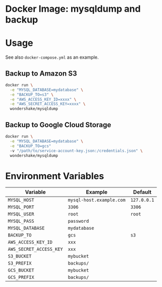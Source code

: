 Docker Image: mysqldump and backup
===================================

# Usage
See also `docker-compose.yml` as an example.

## Backup to Amazon S3

```bash
docker run \
  -e "MYSQL_DATABASE=mydatabase" \
  -e "BACKUP_TO=s3" \
  -e "AWS_ACCESS_KEY_ID=xxxx" \
  -e "AWS_SECRET_ACCESS_KEY=xxxx" \
  wondershake/mysqldump
```

## Backup to Google Cloud Storage

```bash
docker run \
  -e "MYSQL_DATABASE=mydatabase" \
  -e "BACKUP_TO=gcs"
  -v "/path/to/service-account-key.json:/credentials.json" \
  wondershake/mysqldump
```

# Environment Variables
| Variable | Example | Default |
| -------- | ------- | ------- |
| `MYSQL_HOST` | `mysql-host.example.com` | `127.0.0.1` |
| `MYSQL_PORT` | `3306` | `3306` |
| `MYSQL_USER` | `root` | `root` |
| `MYSQL_PASS` | `password` | |
| `MYSQL_DATABASE` | `mydatabase` | |
| `BACKUP_TO` | `gcs` | `s3` |
| `AWS_ACCESS_KEY_ID` | `xxx` | |
| `AWS_SECRET_ACCESS_KEY` | `xxx` | |
| `S3_BUCKET` | `mybucket` | |
| `S3_PREFIX` | `backups/` | |
| `GCS_BUCKET` | `mybucket` | |
| `GCS_PREFIX` | `backups/` | |
